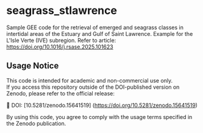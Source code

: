 # seagrass_stlawrence
Sample GEE code for the retrieval of emerged and seagrass classes in intertidal areas of the Estuary and Gulf of Saint Lawrence. Example for the L'Isle Verte (IVE) subregion. Refer to article: https://doi.org/10.1016/j.rsase.2025.101623

## Usage Notice
This code is intended for academic and non-commercial use only.  
If you access this repository outside of the DOI-published version on Zenodo, please refer to the official release:

🔗 DOI: [10.5281/zenodo.15641519] (https://doi.org/10.5281/zenodo.15641519)

By using this code, you agree to comply with the usage terms specified in the Zenodo publication.
